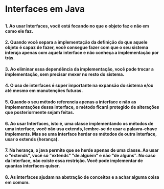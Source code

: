 # Interfaces em Java
##
#### 1. Ao usar Interfaces, você está focando no que o objeto faz e não em como ele faz.
#### 2. Quando você separa a implementação da definição do que aquele objeto é capaz de fazer, você consegue fazer com que o seu sistema interaja apenas com aquela interface e não conheça a implementação por trás.
#### 3. Ao eliminar essa dependência da implementação, você pode trocar a implementação, sem precisar mexer no resto do sistema.
#### 4. O uso de interfaces é super importante na expansão do sistema e/ou até mesmo em manutenções futuras.
#### 5. Quando o seu método referencia apenas a interface e não as implementações dessa interface, o método ficará protegido de alterações que posteriormente sejam feitas.
#### 6. Ao usar Interfaces, isto é, uma classe implementando os métodos de uma interface, você não usa extends, lembre-se de usar a palavra-chave implements. Mas se uma interface herdar os métodos de outra interface, usar o extends (herança).
#### 7. Na herança, o java permite que se herde apenas de uma classe. Ao usar o "extends", você só "extends" "de alguém" e não "de alguns". No caso da Interface, não existe essa restrição. Você pode implementar de quantas interfaces quiser.
#### 8. As interfaces ajudam na abstração de conceitos e a achar alguma coisa em comum.